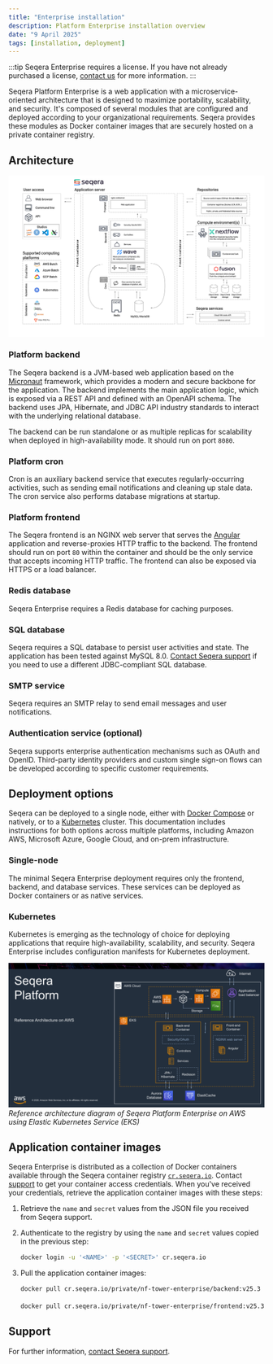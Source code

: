 ```yaml
---
title: "Enterprise installation"
description: Platform Enterprise installation overview
date: "9 April 2025"
tags: [installation, deployment]
---
```


:::tip
Seqera Enterprise requires a license. If you have not already purchased a license, [contact us](https://seqera.io/contact-us/) for more information.
:::

Seqera Platform Enterprise is a web application with a microservice-oriented architecture that is designed to maximize portability, scalability, and security. It's composed of several modules that are configured and deployed according to your organizational requirements. Seqera provides these modules as Docker container images that are securely hosted on a private container registry.

## Architecture

![Platform architecture diagram](./_images/seqera_reference_architecture.png)

### Platform backend

The Seqera backend is a JVM-based web application based on the [Micronaut](https://micronaut.io/) framework, which provides a modern and secure backbone for the application. The backend implements the main application logic, which is exposed via a REST API and defined with an OpenAPI schema. The backend uses JPA, Hibernate, and JDBC API industry standards to interact with the underlying relational database.

The backend can be run standalone or as multiple replicas for scalability when deployed in high-availability mode. It should run on port `8080`.

### Platform cron

Cron is an auxiliary backend service that executes regularly-occurring activities, such as sending email notifications and cleaning up stale data. The cron service also performs database migrations at startup.

### Platform frontend

The Seqera frontend is an NGINX web server that serves the [Angular](https://angular.io/) application and reverse-proxies HTTP traffic to the backend. The frontend should run on port `80` within the container and should be the only service that accepts incoming HTTP traffic. The frontend can also be exposed via HTTPS or a load balancer.

### Redis database

Seqera Enterprise requires a Redis database for caching purposes.

### SQL database

Seqera requires a SQL database to persist user activities and state. The application has been tested against MySQL 8.0. [Contact Seqera support](https://support.seqera.io) if you need to use a different JDBC-compliant SQL database.

### SMTP service

Seqera requires an SMTP relay to send email messages and user notifications.

### Authentication service (optional)

Seqera supports enterprise authentication mechanisms such as OAuth and OpenID. Third-party identity providers and custom single sign-on flows can be developed according to specific customer requirements.

## Deployment options

Seqera can be deployed to a single node, either with [Docker Compose](./docker-compose) or natively, or to a [Kubernetes](./kubernetes) cluster. This documentation includes instructions for both options across multiple platforms, including Amazon AWS, Microsoft Azure, Google Cloud, and on-prem infrastructure.

### Single-node

The minimal Seqera Enterprise deployment requires only the frontend, backend, and database services. These services can be deployed as Docker containers or as native services.

### Kubernetes

Kubernetes is emerging as the technology of choice for deploying applications that require high-availability, scalability, and security. Seqera Enterprise includes configuration manifests for Kubernetes deployment.

![](./_images/seqera_reference_architecture_aws.png)
_Reference architecture diagram of Seqera Platform Enterprise on AWS using Elastic Kubernetes Service (EKS)_

## Application container images

Seqera Enterprise is distributed as a collection of Docker containers available through the Seqera container registry [`cr.seqera.io`](https://cr.seqera.io). Contact [support](https://support.seqera.io) to get your container access credentials. When you've received your credentials, retrieve the application container images with these steps:

1. Retrieve the `name` and `secret` values from the JSON file you received from Seqera support.
2. Authenticate to the registry by using the `name` and `secret` values copied in the previous step:

   ```bash
   docker login -u '<NAME>' -p '<SECRET>' cr.seqera.io
   ```

3. Pull the application container images:

   ```bash
   docker pull cr.seqera.io/private/nf-tower-enterprise/backend:v25.3

   docker pull cr.seqera.io/private/nf-tower-enterprise/frontend:v25.3
   ```

## Support

For further information, [contact Seqera support](https://support.seqera.io).

